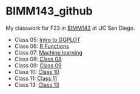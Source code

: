 # BIMM143_github
My classwork for F23 in [BIMM143](https://bioboot.github.io/bimm143_F23/) at UC San Diego. 

- Class 05: [Intro to GGPLOT](https://github.com/nicolenashed/BIMM143_github/blob/main/class05/class05.pdf) 
- Class 06: [R Functions](https://github.com/nicolenashed/BIMM143_github/blob/main/class06/class06.pdf) 
- Class 07: [Machine learning](https://github.com/nicolenashed/BIMM143_github/blob/main/class07/class07.md)   
- Class 08: [Class 08](https://github.com/nicolenashed/BIMM143_github/blob/main/class09%20mini%20project/class08.pdf)
- Class 09: [Class 09](https://github.com/nicolenashed/BIMM143_github/blob/main/class09%20mini%20project/class09Halloween.pdf)
- Class 10: [Class 10](https://github.com/nicolenashed/BIMM143_github/blob/main/class10/Class10.pdf)
- Class 11: [Class 11](https://github.com/nicolenashed/BIMM143_github/blob/main/Class11/class11.pdf)
- Class 13: [Class 13](https://github.com/nicolenashed/BIMM143_github/blob/main/class13/Class13.pdf)
